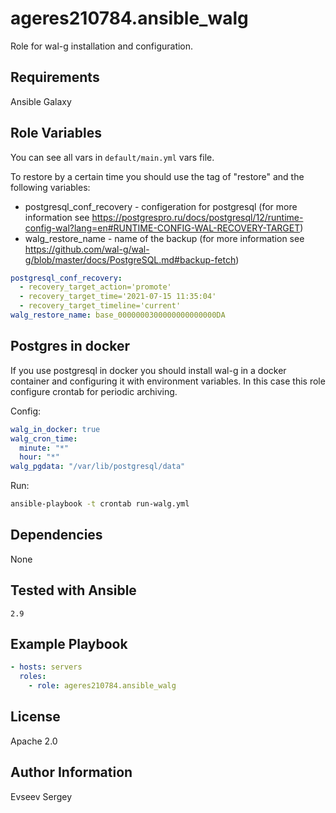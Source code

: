 ageres210784.ansible_walg
=========

Role for wal-g installation and configuration.

Requirements
------------

Ansible Galaxy

Role Variables
--------------

You can see all vars in `default/main.yml` vars file.

To restore by a certain time you should use the tag of "restore" and the following variables:

- postgresql_conf_recovery - configeration for postgresql (for more information see <https://postgrespro.ru/docs/postgresql/12/runtime-config-wal?lang=en#RUNTIME-CONFIG-WAL-RECOVERY-TARGET>)
- walg_restore_name - name of the backup (for more information see <https://github.com/wal-g/wal-g/blob/master/docs/PostgreSQL.md#backup-fetch>)

```yaml
postgresql_conf_recovery:
  - recovery_target_action='promote'
  - recovery_target_time='2021-07-15 11:35:04'
  - recovery_target_timeline='current'
walg_restore_name: base_0000000300000000000000DA
```

Postgres in docker
------------------

If you use postgresql in docker you should install wal-g in a docker container and configuring it with environment variables. In this case this role configure crontab for periodic archiving.

Config:
```yaml
walg_in_docker: true
walg_cron_time:
  minute: "*"
  hour: "*"
walg_pgdata: "/var/lib/postgresql/data"
```
Run:
```bash
ansible-playbook -t crontab run-walg.yml
```

Dependencies
------------

None

Tested with Ansible
-------------------

    2.9

Example Playbook
----------------

```yaml
- hosts: servers
  roles:
    - role: ageres210784.ansible_walg
```

License
-------

Apache 2.0

Author Information
------------------

Evseev Sergey
